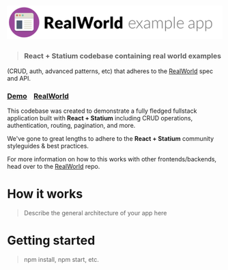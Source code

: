 # ![RealWorld Example App](logo.png)

> ### React + Statium codebase containing real world examples
(CRUD, auth, advanced patterns, etc) that adheres to the
[RealWorld](https://github.com/gothinkster/realworld) spec and API.


### [Demo](https://github.com/gothinkster/realworld)&nbsp;&nbsp;&nbsp;&nbsp;[RealWorld](https://github.com/gothinkster/realworld)


This codebase was created to demonstrate a fully fledged fullstack application built with **React + Statium** including CRUD operations, authentication, routing, pagination, and more.

We've gone to great lengths to adhere to the **React + Statium** community styleguides & best practices.

For more information on how to this works with other frontends/backends, head over to the [RealWorld](https://github.com/gothinkster/realworld) repo.


# How it works

> Describe the general architecture of your app here

# Getting started

> npm install, npm start, etc.

